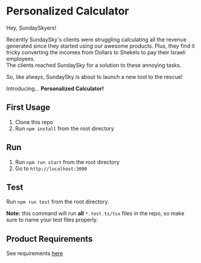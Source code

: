# Personalized Calculator
Hey, SundaySkyers!

Recently SundaySky's clients were struggling calculating all the revenue generated since they started using our awesome products.
Plus, they find it tricky converting the incomes from Dollars to Shekels to pay their Israeli employees.\
The clients reached SundaySky for a solution to these annoying tasks.

So, like always, SundaySky is about to launch a new tool to the rescue!

Introducing... **Personalized Calculator!**
## First Usage
1. Clone this repo
2. Run `npm install` from the root directory
## Run
1. Run `npm run start` from the root directory
2. Go to `http://localhost:3000`
## Test
Run `npm run test` from the root directory.

**Note:** this command will run **all** `*.test.ts/tsx` files in the repo, so make sure to name your test files properly.
## Product Requirements
 See requirements [here](https://github.com/RonMichaeli/testing-workshop-app/blob/master/requirements.md)